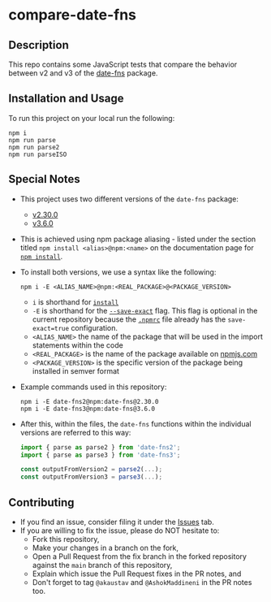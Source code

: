 # compare-date-fns

## Description

This repo contains some JavaScript tests that compare the behavior between v2 and v3 of the [date-fns](https://github.com/date-fns/date-fns) package.

## Installation and Usage

To run this project on your local run the following:

```shell
npm i
npm run parse
npm run parse2
npm run parseISO
```

## Special Notes

- This project uses two different versions of the `date-fns` package:
  - [v2.30.0](https://www.npmjs.com/package/date-fns/v/2.30.0)
  - [v3.6.0](https://www.npmjs.com/package/date-fns/v/3.6.0)

- This is achieved using npm package aliasing - listed under the section titled `npm install <alias>@npm:<name>` on the documentation page for [`npm install`](https://docs.npmjs.com/cli/v10/commands/npm-install).

- To install both versions, we use a syntax like the following:

    ```shell
    npm i -E <ALIAS_NAME>@npm:<REAL_PACKAGE>@<PACKAGE_VERSION>
    ```

  - `i` is shorthand for [`install`](https://docs.npmjs.com/cli/v10/commands/npm-install)
  - `-E` is shorthand for the [`--save-exact`](https://docs.npmjs.com/cli/v10/commands/npm-install#save-exact) flag. This flag is optional in the current repository because the [`.npmrc`](.npmrc) file already has the `save-exact=true` configuration.
  - `<ALIAS_NAME>` the name of the package that will be used in the import statements within the code
  - `<REAL_PACKAGE>` is the name of the package available on [npmjs.com](https://www.npmjs.com/)
  - `<PACKAGE_VERSION>` is the specific version of the package being installed in semver format

- Example commands used in this repository:

    ```shell
    npm i -E date-fns2@npm:date-fns@2.30.0
    npm i -E date-fns3@npm:date-fns@3.6.0
    ```

- After this, within the files, the `date-fns` functions within the individual versions are referred to this way:

    ```javascript
    import { parse as parse2 } from 'date-fns2';
    import { parse as parse3 } from 'date-fns3';

    const outputFromVersion2 = parse2(...);
    const outputFromVersion3 = parse3(...);
    ```

## Contributing

- If you find an issue, consider filing it under the [Issues](https://github.com/akaustav/compare-date-fns/issues) tab.
- If you are willing to fix the issue, please do NOT hesitate to:
  - Fork this repository,
  - Make your changes in a branch on the fork,
  - Open a Pull Request from the fix branch in the forked repository against the `main` branch of this repository,
  - Explain which issue the Pull Request fixes in the PR notes, and
  - Don't forget to tag `@akaustav` and `@AshokMaddineni` in the PR notes too.
